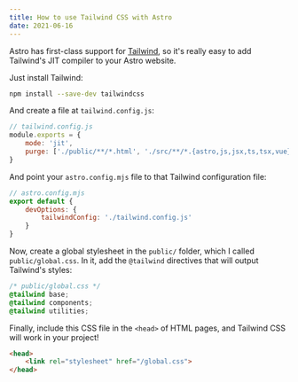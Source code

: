 ```yaml
---
title: How to use Tailwind CSS with Astro
date: 2021-06-16
---
```


Astro has first-class support for [Tailwind](https://tailwindcss.com), so it's really easy to add Tailwind's JIT compiler to your Astro website.

Just install Tailwind:

```bash
npm install --save-dev tailwindcss
```

And create a file at `tailwind.config.js`:

```js
// tailwind.config.js
module.exports = {
    mode: 'jit',
    purge: ['./public/**/*.html', './src/**/*.{astro,js,jsx,ts,tsx,vue}']
}
```

And point your `astro.config.mjs` file to that Tailwind configuration file:

```js
// astro.config.mjs
export default {
    devOptions: {
        tailwindConfig: './tailwind.config.js'
    }
}
```

Now, create a global stylesheet in the `public/` folder, which I called `public/global.css`. In it, add the `@tailwind` directives that will output Tailwind's styles:

```css
/* public/global.css */
@tailwind base;
@tailwind components;
@tailwind utilities;
```

Finally, include this CSS file in the `<head>` of HTML pages, and Tailwind CSS will work in your project!

```html
<head>
    <link rel="stylesheet" href="/global.css">
</head>
```
